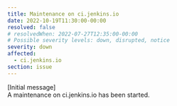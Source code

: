 ```yaml
---
title: Maintenance on ci.jenkins.io
date: 2022-10-19T11:30:00-00:00
resolved: false
# resolvedWhen: 2022-07-27T12:35:00-00:00
# Possible severity levels: down, disrupted, notice
severity: down
affected:
  - ci.jenkins.io
section: issue
---
```


[Initial message]  
A maintenance on ci.jenkins.io has been started.
